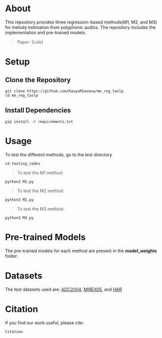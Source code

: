 # About
This repository provides three regression-based methods(M1, M2, and M3) for melody estimation from polyphonic audios. The repository includes the implementation and pre-trained models.

> Paper: (Link)

# Setup
## Clone the Repository 
```
git clone https://github.com/KavyaRSaxena/me_reg_taslp
cd me_reg_taslp
```
## Install Dependencies
```
pip install -r requirements.txt
```

# Usage
To test the different methods, go to the test directory
```
cd testing_codes
```
> To test the M1 method:
```
python3 M1.py 
```

> To test the M2 method:
```
python3 M2.py 
```

> To test the M3 method:
```
python3 M3.py 
```

# Pre-trained Models
The pre-trained models for each method are present in the **model_weights** folder.

# Datasets
The test datasets used are: [ADC2004](http://labrosa.ee.columbia.edu/projects/melody/), [MIREX05](http://labrosa.ee.columbia.edu/projects/melody/), and [HAR](https://zenodo.org/records/8252222)

# Citation
If you find our work useful, please cite:
```
Citation
```
